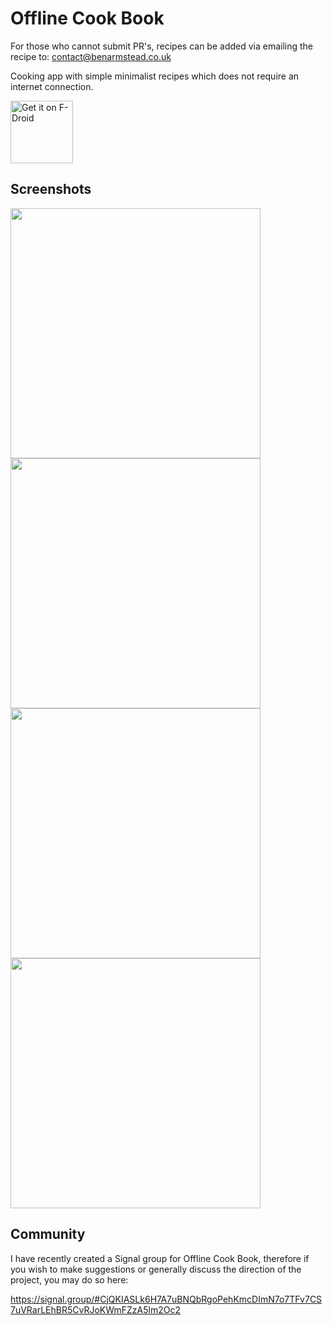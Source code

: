 # Offline Cook Book

For those who cannot submit PR's, recipes can be added via emailing the recipe to: contact@benarmstead.co.uk

Cooking app with simple minimalist recipes which does not require an internet connection.

[<img src="https://fdroid.gitlab.io/artwork/badge/get-it-on.png" alt="Get it on F-Droid" height="100">](https://benarmstead.github.io/fdroid/repo?fingerprint=9CCBC7C297F0B54520834681D1D29C2184B2CD262E80AA9E453215284ED3D684)

## Screenshots

<img src="https://user-images.githubusercontent.com/70973680/135154110-e8661e1c-fce9-410e-99d7-2060b9261d5d.jpg" width="400"/><a> </a><img src="https://user-images.githubusercontent.com/70973680/135154198-dd24f7ab-3fd0-4d2f-8ebd-66560e5f7854.jpg" width="400"/><a> </a><img src="https://user-images.githubusercontent.com/70973680/135154203-0222f000-2f08-415f-bbf8-798d65b3d06a.jpg" width="400"/><a> </a><img src="https://user-images.githubusercontent.com/70973680/135154210-08521907-a4e5-4f16-917e-1bf92bfba0b1.jpg" width="400"/>

## Community

I have recently created a Signal group for Offline Cook Book, therefore if you wish to make suggestions or generally discuss the direction of the project, you may do so here:

https://signal.group/#CjQKIASLk6H7A7uBNQbRgoPehKmcDImN7o7TFv7CS7uVRarLEhBR5CvRJoKWmFZzA5lm2Oc2
